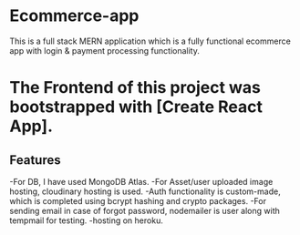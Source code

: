 # Ecommerce-app

This is a full stack MERN application which is a fully functional ecommerce app with login &amp; payment processing functionality.

# The Frontend of this project was bootstrapped with [Create React App].

## Features

-For DB, I have used MongoDB Atlas.
-For Asset/user uploaded image hosting, cloudinary hosting is used.
-Auth functionality is custom-made, which is completed using bcrypt hashing and crypto packages.
-For sending email in case of forgot password, nodemailer is user along with tempmail for testing.
-hosting on heroku.
